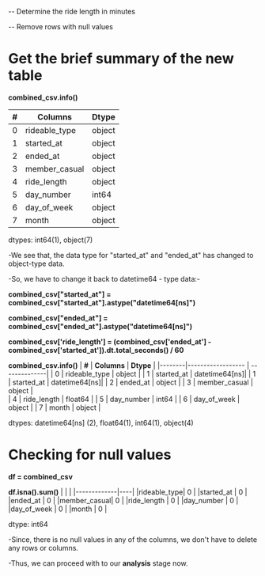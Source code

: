 -- Determine the ride length in minutes 

-- Remove rows with null values 

# Get the brief summary of the new table

**combined_csv.info()**       

| **#**|  **Columns**          |  **Dtype** |
|--------|------------------   | -----------|
| 0      | rideable_type       | object     |
| 1      | started_at          | object     |
| 2      | ended_at            | object     |
| 3      | member_casual       | object     | 
| 4      | ride_length         | object     |
| 5      | day_number          | int64      |
| 6      | day_of_week         | object     |
| 7      | month               | object     |

dtypes: int64(1), object(7)

-We see that, the data type for "started_at" and "ended_at" has changed to object-type data.

-So, we have to change it back to datetime64 - type data:-

**combined_csv["started_at"] = combined_csv["started_at"].astype("datetime64[ns]")**

**combined_csv["ended_at"] = combined_csv["ended_at"].astype("datetime64[ns]")**

**combined_csv['ride_length'] = (combined_csv['ended_at'] - combined_csv['started_at']).dt.total_seconds() / 60**

**combined_csv.info()**
| **#**  |  **Columns**        |  **Dtype**    |
|--------|------------------   | --------------|
| 0      | rideable_type       | object        |
| 1      | started_at          | datetime64[ns]|
| 1      | started_at          | datetime64[ns]|
| 2      | ended_at            | object        |
| 3      | member_casual       | object        |   
| 4      | ride_length         | float64       |
| 5      | day_number          | int64         |
| 6      | day_of_week         | object        |
| 7      | month               | object        |

dtypes: datetime64[ns] (2), float64(1), int64(1), object(4)

# Checking for null values

**df = combined_csv**

**df.isna().sum()**
|  |  |
|-------------|----|
|rideable_type|  0 |
|started_at   |  0 |
|ended_at     |  0 |
|member_casual|  0 |
|ride_length  |  0 | 
|day_number   |  0 |
|day_of_week  |  0 |
|month        |  0 |

dtype: int64

-Since, there is no null values in any of the columns, we don't have to delete any rows or columns.

-Thus, we can proceed with to our **analysis** stage now.










